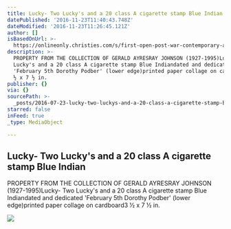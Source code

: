 ```yaml
---
title: Lucky- Two Lucky's and a 20 class A cigarette stamp Blue Indian
datePublished: '2016-11-23T11:40:43.748Z'
dateModified: '2016-11-23T11:26:45.121Z'
author: []
isBasedOnUrl: >-
  https://onlineonly.christies.com/s/first-open-post-war-contemporary-art/lucky-two-luckys-20-class-cigarette-stamp-blue-indian-69/30156
description: >-
  PROPERTY FROM THE COLLECTION OF GERALD AYRESRAY JOHNSON (1927-1995)Lucky- Two
  Lucky's and a 20 class A cigarette stamp Blue Indiandated and dedicated
  'February 5th Dorothy Podber' (lower edge)printed paper collage on cardboard3
  ½ x 7 ½ in.
publisher: {}
via: {}
sourcePath: >-
  _posts/2016-07-23-lucky-two-luckys-and-a-20-class-a-cigarette-stamp-blue-ind.md
starred: false
inFeed: true
_type: MediaObject

---
```

<article style=""><h1>Lucky- Two Lucky's and a 20 class A cigarette stamp Blue Indian</h1><p>PROPERTY FROM THE COLLECTION OF GERALD AYRESRAY JOHNSON (1927-1995)Lucky- Two Lucky's and a 20 class A cigarette stamp Blue Indiandated and dedicated 'February 5th Dorothy Podber' (lower edge)printed paper collage on cardboard3 ½ x 7 ½ in.</p><img src="https://pccdn.perfectchannel.com/christies/live/images/item/FOPWC13615/6012227/original/NYR_13615_0069.jpg" /></article>